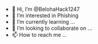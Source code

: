 - 👋 Hi, I’m @BelohaHack1247
- 👀 I’m interested in Phishing
- 🌱 I’m currently learning ...
- 💞️ I’m looking to collaborate on ...
- 📫 How to reach me ...

<!---
BelohaHack1247/BelohaHack1247 is a ✨ special ✨ repository because its `README.md` (this file) appears on your GitHub profile.
You can click the Preview link to take a look at your changes.
--->
